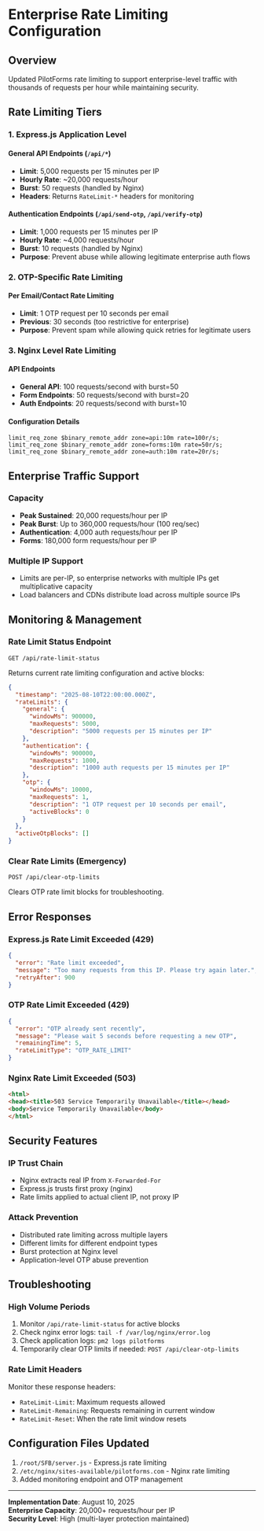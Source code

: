 # Enterprise Rate Limiting Configuration

## Overview
Updated PilotForms rate limiting to support enterprise-level traffic with thousands of requests per hour while maintaining security.

## Rate Limiting Tiers

### 1. Express.js Application Level

#### General API Endpoints (`/api/*`)
- **Limit**: 5,000 requests per 15 minutes per IP
- **Hourly Rate**: ~20,000 requests/hour
- **Burst**: 50 requests (handled by Nginx)
- **Headers**: Returns `RateLimit-*` headers for monitoring

#### Authentication Endpoints (`/api/send-otp`, `/api/verify-otp`)
- **Limit**: 1,000 requests per 15 minutes per IP  
- **Hourly Rate**: ~4,000 requests/hour
- **Burst**: 10 requests (handled by Nginx)
- **Purpose**: Prevent abuse while allowing legitimate enterprise auth flows

### 2. OTP-Specific Rate Limiting

#### Per Email/Contact Rate Limiting
- **Limit**: 1 OTP request per 10 seconds per email
- **Previous**: 30 seconds (too restrictive for enterprise)
- **Purpose**: Prevent spam while allowing quick retries for legitimate users

### 3. Nginx Level Rate Limiting

#### API Endpoints
- **General API**: 100 requests/second with burst=50
- **Form Endpoints**: 50 requests/second with burst=20  
- **Auth Endpoints**: 20 requests/second with burst=10

#### Configuration Details
```nginx
limit_req_zone $binary_remote_addr zone=api:10m rate=100r/s;
limit_req_zone $binary_remote_addr zone=forms:10m rate=50r/s; 
limit_req_zone $binary_remote_addr zone=auth:10m rate=20r/s;
```

## Enterprise Traffic Support

### Capacity
- **Peak Sustained**: 20,000 requests/hour per IP
- **Peak Burst**: Up to 360,000 requests/hour (100 req/sec)
- **Authentication**: 4,000 auth requests/hour per IP
- **Forms**: 180,000 form requests/hour per IP

### Multiple IP Support
- Limits are per-IP, so enterprise networks with multiple IPs get multiplicative capacity
- Load balancers and CDNs distribute load across multiple source IPs

## Monitoring & Management

### Rate Limit Status Endpoint
```
GET /api/rate-limit-status
```

Returns current rate limiting configuration and active blocks:
```json
{
  "timestamp": "2025-08-10T22:00:00.000Z",
  "rateLimits": {
    "general": {
      "windowMs": 900000,
      "maxRequests": 5000,
      "description": "5000 requests per 15 minutes per IP"
    },
    "authentication": {
      "windowMs": 900000,
      "maxRequests": 1000,
      "description": "1000 auth requests per 15 minutes per IP"
    },
    "otp": {
      "windowMs": 10000,
      "maxRequests": 1,
      "description": "1 OTP request per 10 seconds per email",
      "activeBlocks": 0
    }
  },
  "activeOtpBlocks": []
}
```

### Clear Rate Limits (Emergency)
```
POST /api/clear-otp-limits
```

Clears OTP rate limit blocks for troubleshooting.

## Error Responses

### Express.js Rate Limit Exceeded (429)
```json
{
  "error": "Rate limit exceeded",
  "message": "Too many requests from this IP. Please try again later.",
  "retryAfter": 900
}
```

### OTP Rate Limit Exceeded (429)
```json
{
  "error": "OTP already sent recently",
  "message": "Please wait 5 seconds before requesting a new OTP",
  "remainingTime": 5,
  "rateLimitType": "OTP_RATE_LIMIT"
}
```

### Nginx Rate Limit Exceeded (503)
```html
<html>
<head><title>503 Service Temporarily Unavailable</title></head>
<body>Service Temporarily Unavailable</body>
</html>
```

## Security Features

### IP Trust Chain
- Nginx extracts real IP from `X-Forwarded-For`
- Express.js trusts first proxy (nginx)
- Rate limits applied to actual client IP, not proxy IP

### Attack Prevention
- Distributed rate limiting across multiple layers
- Different limits for different endpoint types
- Burst protection at Nginx level
- Application-level OTP abuse prevention

## Troubleshooting

### High Volume Periods
1. Monitor `/api/rate-limit-status` for active blocks
2. Check nginx error logs: `tail -f /var/log/nginx/error.log`
3. Check application logs: `pm2 logs pilotforms`
4. Temporarily clear OTP limits if needed: `POST /api/clear-otp-limits`

### Rate Limit Headers
Monitor these response headers:
- `RateLimit-Limit`: Maximum requests allowed
- `RateLimit-Remaining`: Requests remaining in current window
- `RateLimit-Reset`: When the rate limit window resets

## Configuration Files Updated

1. `/root/SFB/server.js` - Express.js rate limiting
2. `/etc/nginx/sites-available/pilotforms.com` - Nginx rate limiting
3. Added monitoring endpoint and OTP management

---

**Implementation Date**: August 10, 2025  
**Enterprise Capacity**: 20,000+ requests/hour per IP  
**Security Level**: High (multi-layer protection maintained)